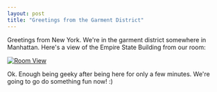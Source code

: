 ```yaml
---
layout: post
title: "Greetings from the Garment District"
---
```


<p>Greetings from New York.  We're in the garment district somewhere in Manhattan.  Here's a view of the Empire State Building from our room:</p>
<p><a href="http://www.kindohm.com/ngallery/albums/58.aspx" target="_blank"><img border="0" src="http://www.kindohm.com/nGallery/photos/58/1220/338x450.aspx" alt="Room View"/></a></p>
  
<p>Ok.  Enough being geeky after being here for only a few minutes.  We're going to go do something fun now! :) </p>
  
